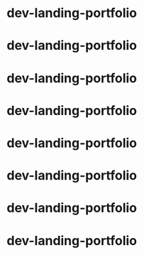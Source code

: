 # dev-landing-portfolio
# dev-landing-portfolio
# dev-landing-portfolio
# dev-landing-portfolio
# dev-landing-portfolio
# dev-landing-portfolio
# dev-landing-portfolio
# dev-landing-portfolio
